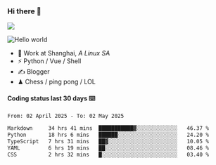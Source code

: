 ### Hi there 👋
![](https://komarev.com/ghpvc/?username=Xuhandsome)


<img src="https://github-readme-stats.vercel.app/api?username=XuHandsome&show_icons=true&theme=merko" alt="Hello world">

<br/>

- 🍻  Work at Shanghai, _A Linux SA_
- ⚡  Python / Vue / Shell
- ✍️  Blogger
- ♟  Chess / ping pong / LOL

#### Coding status last 30 days ⌨️

<!--START_SECTION:waka-->

```txt
From: 02 April 2025 - To: 02 May 2025

Markdown     34 hrs 41 mins  ███████████▓░░░░░░░░░░░░░   46.37 %
Python       18 hrs 6 mins   ██████░░░░░░░░░░░░░░░░░░░   24.20 %
TypeScript   7 hrs 31 mins   ██▓░░░░░░░░░░░░░░░░░░░░░░   10.05 %
YAML         6 hrs 19 mins   ██░░░░░░░░░░░░░░░░░░░░░░░   08.46 %
CSS          2 hrs 32 mins   █░░░░░░░░░░░░░░░░░░░░░░░░   03.40 %
```

<!--END_SECTION:waka-->
